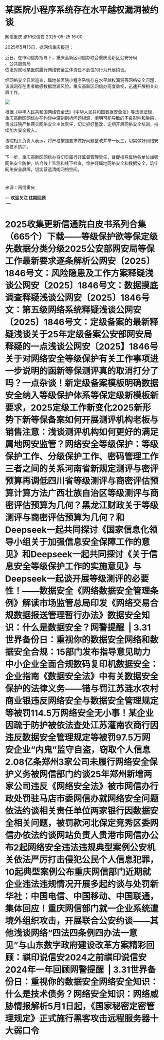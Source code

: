 #  某医院小程序系统存在水平越权漏洞被约谈   
网信重庆  祺印说信安   2025-05-25 16:00  
  
2025年5月15日，据网信重庆报道：  
  
近日，在市网信办指导下，重庆高新区网信办联合重庆高新区公安分局  
、公共服务局  
依法对属地某医院履行网络安全主体责任不到位的行为开展约谈。  
  
经网络安全日常巡查，属地某医院小程序系统存在水平越权漏洞等网络安全问题，该漏洞存在患者敏感数据泄漏风险。重庆高新区网信办高度重视，迅速开展相关处置工作。  
  
![](https://mmbiz.qpic.cn/sz_mmbiz_png/rTibWNx9ARWlCFQYzUPlO4ry7gMiaiaCmVend8fteEzOUtMs0XY1OKnmziaxr7m06vibiaAZowneuXILgUTI12gz8Hww/640?wx_fmt=png&from=appmsg "")  
  
根据《中华人民共和国网络安全法》《中华人民共和国数据安全法》等法律法规，重庆高新区网信办在约谈中深刻剖析问题根源，阐明可能导致的不良影响和后果，责成该院严格落实网络安全主体责任，切实抓好整改，定期开展网络安全培训，持续加大安全投入。  
  
该院相关负责人表示，将严格按照要求做好问题整改并举一反三，切实做好网络安全技术防护。  
  
下一步，重庆高新区网信办将切实履行好监督管理责任，督促指导属地各单位加强网络安全防护，结合线上监测和线下检查，维护好属地网络安全和数据安全，筑牢网络安全屏障，切实营造清朗网络空间。  
#   
  
来源：网信重庆  
  
— **欢迎关注 往期回顾**  
 —  
# 2025收集更新信通院白皮书系列合集（665个）下载——等级保护欲等保定级先数据分类分级2025公安部网安局等保工作最新要求逐条解析公网安〔2025〕1846号文：风险隐患及工作方案释疑浅谈公网安〔2025〕1846号文：数据摸底调查释疑浅谈公网安〔2025〕1846号文：第五级网络系统释疑浅谈公网安〔2025〕1846号文：定级备案的最新释疑浅谈关于25年定级备案公安部网安局释疑的一点浅谈公网安〔2025】1846号关于对网络安全等级保护有关工作事项进一步说明的函新等保测评真的取消打分了吗？一点杂谈！新定级备案模板明确数据安全纳入等级保护体系等保定级新模板新要求，2025定级工作新变化2025新形势下新等保备案如何开展测评机构老板与销售注意：浅谈测评机构如何更好的满足属地网安监管？网络安全等级保护：等级保护工作、分级保护工作、密码管理工作三者之间的关系河南省新规定测评与密评预算再调低四川省等级测评与商密评估预算计算方法广西壮族自治区等级测评与商密评估预算为几何？黑龙江财政关于等级测评与商密评估预算为几何？和Deepseek一起共同探讨《国家信息化领导小组关于加强信息安全保障工作的意见》和Deepseek一起共同探讨《关于信息安全等级保护工作的实施意见》与Deepseek一起谈开展等级测评的必要性！——数据安全《网络数据安全管理条例》解读市场监管总局印发《网络交易合规数据报送管理暂行办法》数据安全知识：什么是数据安全？网警提醒  | 3.31世界备份日：重视你的数据安全网络和数据安全合规：15部门发布指导意见助力中小企业全面合规数码复印机数据安全：企业指南《数据安全法》中有关数据安全保护的法律义务——错与罚江苏涟水农村商业银违反网络安全与数据安全管理规定等被罚114.5万网络安全无小事！某企业因疏于防护被依法查处江苏灌南农商行因违反数据安全管理规定等被罚97.5万网安企业“内鬼”监守自盗，窃取个人信息2.08亿条郑州3家公司未履行网络安全保护义务被网信部门约谈25年郑州新增两家公司违反《网络安全法》被市网信办行政处罚驻马店市委网信办就网络安全问题依法约谈相关责任单位两家银行因数据安全相关问题，被罚款河北保定竞秀区委网信办依法约谈网站负责人贵港市网信办公布2起网络安全违法违规典型案例公安机关依法严厉打击侵犯公民个人信息犯罪，10起典型案例公布重庆网信部门近期就企业违法违规情况开展多起约谈与处罚新华社：中国电信、中国移动、中国联通，集体回应！重庆网信部门就一企业系统遭境外组织攻击，开展联合公安约谈——其他浅谈网络“四法四条例四办法一意见”与山东数字政府建设改革方案精彩回顾：祺印说信安2024之前祺印说信安2024年一年回顾网警提醒  | 3.31世界备份日：重视你的数据安全网络安全知识：什么是技术债务？网络安全知识：网络威胁情报解析5月1日起，《国家秘密定密管理规定》正式施行黑客攻击远程服务器十大弱口令  
  
